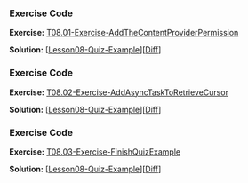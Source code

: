 


### Exercise Code
**Exercise:** [T08.01-Exercise-AddTheContentProviderPermission](https://github.com/udacity/ud851-Exercises/tree/student/Lesson08-Quiz-Example/T08.01-Exercise-AddTheContentProviderPermission)



**Solution:** [[Lesson08-Quiz-Example](https://github.com/udacity/ud851-Exercises/tree/student/Lesson08-Quiz-Example)][[Diff](https://github.com/udacity/ud851-Exercises/compare/T08.01-Exercise-AddTheContentProviderPermission...T08.01-Solution-AddTheContentProviderPermission)]



### Exercise Code
**Exercise:** [T08.02-Exercise-AddAsyncTaskToRetrieveCursor](https://github.com/udacity/ud851-Exercises/tree/student/Lesson08-Quiz-Example/T08.02-Exercise-AddAsyncTaskToRetrieveCursor)



**Solution:** [[Lesson08-Quiz-Example](https://github.com/udacity/ud851-Exercises/tree/student/Lesson08-Quiz-Example)][[Diff](https://github.com/udacity/ud851-Exercises/compare/T08.02-Exercise-AddAsyncTaskToRetrieveCursor...T08.02-Solution-AddAsyncTaskToRetrieveCursor)]



### Exercise Code
**Exercise:** [T08.03-Exercise-FinishQuizExample](https://github.com/udacity/ud851-Exercises/tree/student/Lesson08-Quiz-Example/T08.03-Exercise-FinishQuizExample)



**Solution:** [[Lesson08-Quiz-Example](https://github.com/udacity/ud851-Exercises/tree/student/Lesson08-Quiz-Example)][[Diff](https://github.com/udacity/ud851-Exercises/compare/T08.03-Exercise-FinishQuizExample...T08.03-Solution-FinishQuizExample)]
